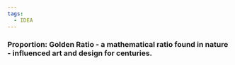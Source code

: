 ```yaml
---
tags:
  - IDEA
---
```


### Proportion: Golden Ratio - a mathematical ratio found in nature -	influenced art and design for centuries.
	